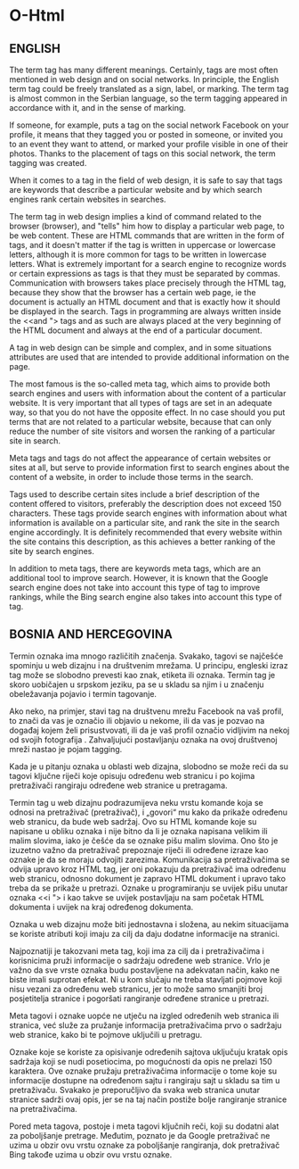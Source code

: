 # O-Html
ENGLISH
-------------------
The term tag has many different meanings. Certainly, tags are most often mentioned in web design and on social networks. In principle, the English term tag could be freely translated as a sign, label, or marking. The term tag is almost common in the Serbian language, so the term tagging appeared in accordance with it, and in the sense of marking.

If someone, for example, puts a tag on the social network Facebook on your profile, it means that they tagged you or posted in someone, or invited you to an event they want to attend, or marked your profile visible in one of their photos. Thanks to the placement of tags on this social network, the term tagging was created.

When it comes to a tag in the field of web design, it is safe to say that tags are keywords that describe a particular website and by which search engines rank certain websites in searches.

The term tag in web design implies a kind of command related to the browser (browser), and "tells" him how to display a particular web page, to be web content. These are HTML commands that are written in the form of tags, and it doesn't matter if the tag is written in uppercase or lowercase letters, although it is more common for tags to be written in lowercase letters. What is extremely important for a search engine to recognize words or certain expressions as tags is that they must be separated by commas. Communication with browsers takes place precisely through the HTML tag, because they show that the browser has a certain web page, ie the document is actually an HTML document and that is exactly how it should be displayed in the search. Tags in programming are always written inside the <<and "> tags and as such are always placed at the very beginning of the HTML document and always at the end of a particular document.

A tag in web design can be simple and complex, and in some situations attributes are used that are intended to provide additional information on the page.

The most famous is the so-called meta tag, which aims to provide both search engines and users with information about the content of a particular website. It is very important that all types of tags are set in an adequate way, so that you do not have the opposite effect. In no case should you put terms that are not related to a particular website, because that can only reduce the number of site visitors and worsen the ranking of a particular site in search.

Meta tags and tags do not affect the appearance of certain websites or sites at all, but serve to provide information first to search engines about the content of a website, in order to include those terms in the search.

Tags used to describe certain sites include a brief description of the content offered to visitors, preferably the description does not exceed 150 characters. These tags provide search engines with information about what information is available on a particular site, and rank the site in the search engine accordingly. It is definitely recommended that every website within the site contains this description, as this achieves a better ranking of the site by search engines.

In addition to meta tags, there are keywords meta tags, which are an additional tool to improve search. However, it is known that the Google search engine does not take into account this type of tag to improve rankings, while the Bing search engine also takes into account this type of tag.

BOSNIA AND HERCEGOVINA
-----------------------------
Termin oznaka ima mnogo različitih značenja. Svakako, tagovi se najčešće spominju u web dizajnu i na društvenim mrežama. U principu, engleski izraz tag može se slobodno prevesti kao znak, etiketa ili oznaka. Termin tag je skoro uobičajen u srpskom jeziku, pa se u skladu sa njim i u značenju obeležavanja pojavio i termin tagovanje.

Ako neko, na primjer, stavi tag na društvenu mrežu Facebook na vaš profil, to znači da vas je označio ili objavio u nekome, ili da vas je pozvao na događaj kojem želi prisustvovati, ili da je vaš profil označio vidljivim na nekoj od svojih fotografija . Zahvaljujući postavljanju oznaka na ovoj društvenoj mreži nastao je pojam tagging.

Kada je u pitanju oznaka u oblasti web dizajna, slobodno se može reći da su tagovi ključne riječi koje opisuju određenu web stranicu i po kojima pretraživači rangiraju određene web stranice u pretragama.

Termin tag u web dizajnu podrazumijeva neku vrstu komande koja se odnosi na pretraživač (pretraživač), i „govori“ mu kako da prikaže određenu web stranicu, da bude web sadržaj. Ovo su HTML komande koje su napisane u obliku oznaka i nije bitno da li je oznaka napisana velikim ili malim slovima, iako je češće da se oznake pišu malim slovima. Ono što je izuzetno važno da pretraživač prepoznaje riječi ili određene izraze kao oznake je da se moraju odvojiti zarezima. Komunikacija sa pretraživačima se odvija upravo kroz HTML tag, jer oni pokazuju da pretraživač ima određenu web stranicu, odnosno dokument je zapravo HTML dokument i upravo tako treba da se prikaže u pretrazi. Oznake u programiranju se uvijek pišu unutar oznaka <<i "> i kao takve se uvijek postavljaju na sam početak HTML dokumenta i uvijek na kraj određenog dokumenta.

Oznaka u web dizajnu može biti jednostavna i složena, au nekim situacijama se koriste atributi koji imaju za cilj da daju dodatne informacije na stranici.

Najpoznatiji je takozvani meta tag, koji ima za cilj da i pretraživačima i korisnicima pruži informacije o sadržaju određene web stranice. Vrlo je važno da sve vrste oznaka budu postavljene na adekvatan način, kako ne biste imali suprotan efekat. Ni u kom slučaju ne treba stavljati pojmove koji nisu vezani za određenu web stranicu, jer to može samo smanjiti broj posjetitelja stranice i pogoršati rangiranje određene stranice u pretrazi.

Meta tagovi i oznake uopće ne utječu na izgled određenih web stranica ili stranica, već služe za pružanje informacija pretraživačima prvo o sadržaju web stranice, kako bi te pojmove uključili u pretragu.

Oznake koje se koriste za opisivanje određenih sajtova uključuju kratak opis sadržaja koji se nudi posetiocima, po mogućnosti da opis ne prelazi 150 karaktera. Ove oznake pružaju pretraživačima informacije o tome koje su informacije dostupne na određenom sajtu i rangiraju sajt u skladu sa tim u pretraživaču. Svakako je preporučljivo da svaka web stranica unutar stranice sadrži ovaj opis, jer se na taj način postiže bolje rangiranje stranice na pretraživačima.

Pored meta tagova, postoje i meta tagovi ključnih reči, koji su dodatni alat za poboljšanje pretrage. Međutim, poznato je da Google pretraživač ne uzima u obzir ovu vrstu oznake za poboljšanje rangiranja, dok pretraživač Bing takođe uzima u obzir ovu vrstu oznake.

